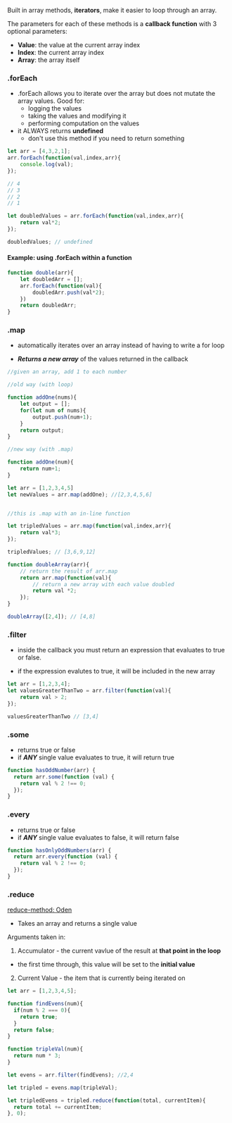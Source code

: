 
Built in array methods, **iterators**, make it easier to loop through an array.

The parameters for each of these methods is a **callback function** with 3 optional parameters:

- **Value**: the value at the current array index
- **Index**: the current array index
- **Array**: the array itself

### .forEach

- .forEach allows you to iterate over the array but does not mutate the array values. Good for:
    - logging the values
    - taking the values and modifying it
    - performing computation on the values
- it ALWAYS returns **undefined**
    - don't use this method if you need to return something

```js
let arr = [4,3,2,1];
arr.forEach(function(val,index,arr){
    console.log(val);
});

// 4
// 3
// 2
// 1

let doubledValues = arr.forEach(function(val,index,arr){
    return val*2;
});

doubledValues; // undefined
```

#### Example: using .forEach within a function

```js
function double(arr){
    let doubledArr = [];
    arr.forEach(function(val){
        doubledArr.push(val*2);
    })
    return doubledArr;
}
```

### .map
- automatically iterates over an array instead of having to write a for loop

- ***Returns a new array*** of the values returned in the callback

```js
//given an array, add 1 to each number

//old way (with loop)

function addOne(nums){
    let output = [];
    for(let num of nums){
        output.push(num+1);
    }
    return output;
}

//new way (with .map)

function addOne(num){
    return num+1;
}

let arr = [1,2,3,4,5]
let newValues = arr.map(addOne); //[2,3,4,5,6]


```

```js

//this is .map with an in-line function

let tripledValues = arr.map(function(val,index,arr){
    return val*3;
});

tripledValues; // [3,6,9,12]
```

```js
function doubleArray(arr){
    // return the result of arr.map
    return arr.map(function(val){
        // return a new array with each value doubled
        return val *2;
    });
}

doubleArray([2,4]); // [4,8]
```

### .filter

-  inside the callback you must return an expression that evaluates to true or false.

- if the expression evalutes to true, it will be included in the new array

```js
let arr = [1,2,3,4];
let valuesGreaterThanTwo = arr.filter(function(val){
    return val > 2;
});

valuesGreaterThanTwo // [3,4]
```

### .some

- returns true or false
- if ***ANY***  single value evaluates to true, it will return true

```js
function hasOddNumber(arr) {
  return arr.some(function (val) {
    return val % 2 !== 0;
  });
}
```

### .every

- returns true or false
- if ***ANY***  single value evaluates to false, it will return false

```js
function hasOnlyOddNumbers(arr) {
  return arr.every(function (val) {
    return val % 2 !== 0;
  });
}
```

### .reduce
[reduce-method: Oden](https://www.theodinproject.com/lessons/foundations-object-basics#intermediateadvanced-array-magic)

- Takes an array and returns a single value

Arguments taken in:
1. Accumulator - the current vavlue of the result at **that point in the loop**
- the first time through, this value will be set to the **initial value**
2. Current Value - the item that is currently being iterated on

```js
let arr = [1,2,3,4,5];

function findEvens(num){
  if(num % 2 === 0){
    return true;
  }
  return false;
}

function tripleVal(num){
  return num * 3;
}

let evens = arr.filter(findEvens); //2,4

let tripled = evens.map(tripleVal);

let tripledEvens = tripled.reduce(function(total, currentItem){
  return total += currentItem;
}, 0);

```